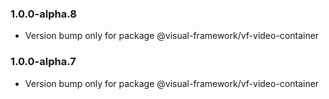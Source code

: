 ### 1.0.0-alpha.8

- Version bump only for package @visual-framework/vf-video-container

### 1.0.0-alpha.7

- Version bump only for package @visual-framework/vf-video-container
